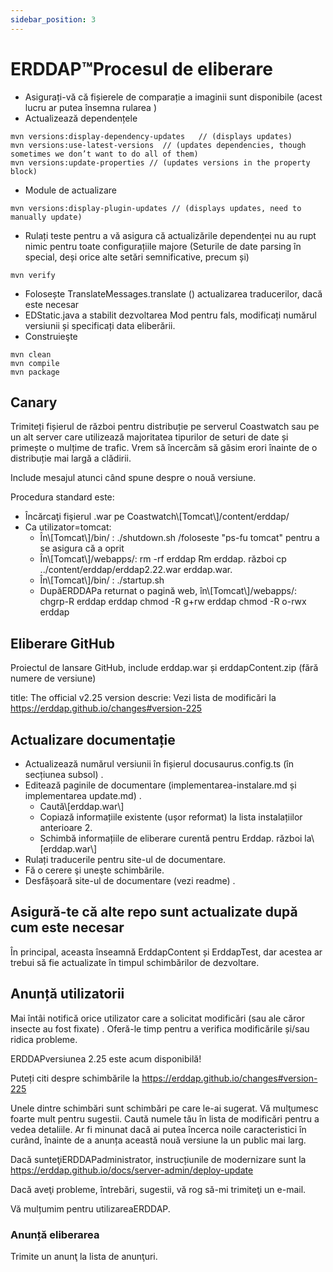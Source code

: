 ```yaml
---
sidebar_position: 3
---
```

# ERDDAP™Procesul de eliberare
* Asigurați-vă că fișierele de comparație a imaginii sunt disponibile (acest lucru ar putea însemna rularea ) 
* Actualizează dependențele
```
mvn versions:display-dependency-updates   // (displays updates)
mvn versions:use-latest-versions  // (updates dependencies, though sometimes we don’t want to do all of them)
mvn versions:update-properties // (updates versions in the property block)
```
* Module de actualizare
```
mvn versions:display-plugin-updates // (displays updates, need to manually update)
```
* Rulați teste pentru a vă asigura că actualizările dependenței nu au rupt nimic pentru toate configurațiile majore (Seturile de date parsing în special, deși orice alte setări semnificative, precum și) 
```
mvn verify
```
* Folosește TranslateMessages.translate () actualizarea traducerilor, dacă este necesar
* EDStatic.java a stabilit dezvoltarea Mod pentru fals, modificați numărul versiunii și specificați data eliberării.
* Construieşte
```
mvn clean
mvn compile
mvn package
```
## Canary
Trimiteți fișierul de război pentru distribuție pe serverul Coastwatch sau pe un alt server care utilizează majoritatea tipurilor de seturi de date și primește o mulțime de trafic.
Vrem să încercăm să găsim erori înainte de o distribuție mai largă a clădirii.

Include mesajul atunci când spune despre o nouă versiune.

Procedura standard este:
* Încărcaţi fişierul .war pe Coastwatch\\[Tomcat\\]/content/erddap/
* Ca utilizator=tomcat:
  * În\\[Tomcat\\]/bin/ :
./shutdown.sh /foloseste "ps-fu tomcat" pentru a se asigura că a oprit
  * În\\[Tomcat\\]/webapps/:
rm -rf erddap
Rm erddap. război
cp ../content/erddap/erddap2.22.war erddap.war.
  * În\\[Tomcat\\]/bin/ :
./startup.sh
  * DupăERDDAPa returnat o pagină web, în\\[Tomcat\\]/webapps/:
chgrp-R erddap erddap
chmod -R g+rw erddap
chmod -R o-rwx erddap

## Eliberare GitHub
Proiectul de lansare GitHub, include erddap.war și erddapContent.zip  (fără numere de versiune) 

title: The official v2.25 version
descrie: Vezi lista de modificări la
       https://erddap.github.io/changes#version-225
 

## Actualizare documentație
* Actualizează numărul versiunii în fișierul docusaurus.config.ts (în secțiunea subsol) .
* Editează paginile de documentare (implementarea-instalare.md și implementarea update.md) .
  * Caută\\[erddap.war\\] 
  * Copiază informațiile existente (ușor reformat) la lista instalațiilor anterioare 2.
  * Schimbă informațiile de eliberare curentă pentru Erddap. război la\\[erddap.war\\]
* Rulați traducerile pentru site-ul de documentare.
* Fă o cerere şi uneşte schimbările.
* Desfășoară site-ul de documentare (vezi readme) .

## Asigură-te că alte repo sunt actualizate după cum este necesar
În principal, aceasta înseamnă ErddapContent și ErddapTest, dar acestea ar trebui să fie actualizate în timpul schimbărilor de dezvoltare.

## Anunță utilizatorii
Mai întâi notifică orice utilizator care a solicitat modificări (sau ale căror insecte au fost fixate) . Oferă-le timp pentru a verifica modificările și/sau ridica probleme.

ERDDAPversiunea 2.25 este acum disponibilă&#33;

Puteți citi despre schimbările la
 https://erddap.github.io/changes#version-225
 

Unele dintre schimbări sunt schimbări pe care le-ai sugerat. Vă mulţumesc foarte mult pentru sugestii. Caută numele tău în lista de modificări pentru a vedea detaliile. Ar fi minunat dacă ai putea încerca noile caracteristici în curând, înainte de a anunța această nouă versiune la un public mai larg.

Dacă sunteţiERDDAPadministrator, instrucțiunile de modernizare sunt la
 https://erddap.github.io/docs/server-admin/deploy-update
 

Dacă aveţi probleme, întrebări, sugestii, vă rog să-mi trimiteţi un e-mail.

Vă mulțumim pentru utilizareaERDDAP.

### Anunță eliberarea
Trimite un anunţ la lista de anunţuri.
